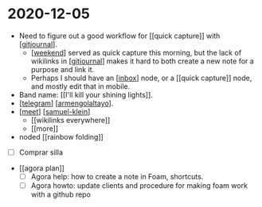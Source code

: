 # 2020-12-05

- Need to figure out a good workflow for [[quick capture]] with [[gitjournal]].
  - [[weekend]] served as quick capture this morning, but the lack of wikilinks in [[gitjournal]] makes it hard to both create a new note for a purpose and link it.
  - Perhaps I should have an [[inbox]] node, or a [[quick capture]] node, and mostly edit that in mobile.
- Band name: [[I'll kill your shining lights]].
- [[telegram]] [[armengolaltayo]].
- [[meet]] [[samuel-klein]]
  - [[wikilinks everywhere]]
  - [[more]]
- noded [[rainbow folding]]
- [ ] Comprar silla
- [[agora plan]]
  - [ ] Agora help: how to create a note in Foam, shortcuts.
  - [ ] Agora howto: update clients and procedure for making foam work with a github repo 

[//begin]: # "Autogenerated link references for markdown compatibility"
[quick-capture]: ../quick-capture "Quick Capture"
[gitjournal]: ../gitjournal "Gitjournal"
[weekend]: Weekend "Weekend"
[inbox]: ../inbox "Inbox"
[telegram]: ../telegram "Telegram"
[armengolaltayo]: ../armengolaltayo "Armengolaltayo"
[meet]: ../meet "Meet"
[samuel-klein]: ../samuel-klein "Samuel Klein"
[wikilinks-everywhere]: ../wikilinks-everywhere "Wikilinks Everywhere"
[rainbow-folding]: ../rainbow-folding "Rainbow Folding"
[agora-plan]: ../agora-plan "Agora Plan"
[//end]: # "Autogenerated link references"